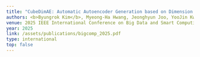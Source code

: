 ```yaml
---
title: "CubeDimAE: Automatic Autoencoder Generation based on Dimension Estimation by Tessellation"
authors: <b>Byungrok Kim</b>, Myeong-Ha Hwang, Jeonghyun Joo, YooJin Kwon, and <b>Hyunwoo Lee</b>
venue: 2025 IEEE International Conference on Big Data and Smart Computing (BigComp '25)
year: 2025
link: /assets/publications/bigcomp_2025.pdf
type: international
top: false
---
```

